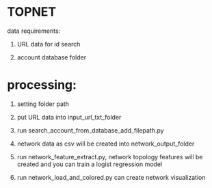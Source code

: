 # TOPNET
data requirements:

 1. URL data for id search
 
 2. account database folder

# processing:

 1. setting folder path
 
 2. put URL data into input_url_txt_folder
 
 3. run search_account_from_database_add_filepath.py
 
 4. network data as csv will be created into network_output_folder
 
 5. run network_feature_extract.py, network topology features will be created and you can train a logist regression model
 
 6. run network_load_and_colored.py can create network visualization

